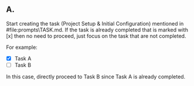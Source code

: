 ## A.
Start creating the task (Project Setup & Initial Configuration) mentioned in #file:prompts\TASK.md. If the task is already completed that is marked with [x] then no need to proceed, just focus on the task that are not completed.

For example:
- [x] Task A
- [ ] Task B

In this case, directly proceed to Task B since Task A is already completed.
